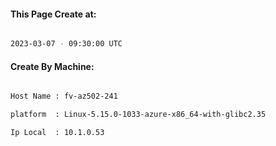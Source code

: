
   
#### This Page Create at:

```bash

2023-03-07 - 09:30:00 UTC

```

#### Create By Machine:

```bash

Host Name : fv-az502-241

platform  : Linux-5.15.0-1033-azure-x86_64-with-glibc2.35

Ip Local  : 10.1.0.53

```

